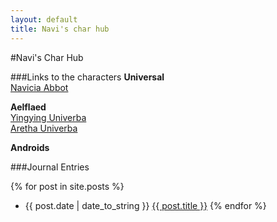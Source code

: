 ```yaml
---
layout: default
title: Navi's char hub
---
```

#Navi's Char Hub

###Links to the characters
__Universal__  
[Navicia Abbot](/navi)
  
__Aelflaed__  
[Yingying Univerba](/mizu)  
[Aretha Univerba](/camelot)  

__Androids__


###Journal Entries

{% for post in site.posts %}
* {{ post.date | date_to_string }}  [{{ post.title }}]({{post.url}})
{% endfor %}

